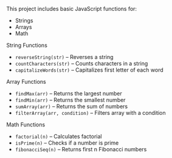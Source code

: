 This project includes basic JavaScript functions for:

- Strings
- Arrays
- Math

String Functions

- `reverseString(str)` – Reverses a string  
- `countCharacters(str)` – Counts characters in a string  
- `capitalizeWords(str)` – Capitalizes first letter of each word

Array Functions

- `findMax(arr)` – Returns the largest number  
- `findMin(arr)` – Returns the smallest number  
- `sumArray(arr)` – Returns the sum of numbers  
- `filterArray(arr, condition)` – Filters array with a condition

Math Functions

- `factorial(n)` – Calculates factorial  
- `isPrime(n)` – Checks if a number is prime  
- `fibonacciSeq(n)` – Returns first n Fibonacci numbers